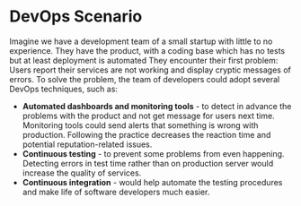 # DevOps Scenario

Imagine we have a development team of a small startup with little to no experience. They have the product, with a coding base which has no tests but at least deployment is automated They encounter their first problem: Users report their services are not working and display cryptic messages of errors. To solve the problem, the team of developers could adopt several DevOps techniques, such as:

- **Automated dashboards and monitoring tools** - to detect in advance the problems with the product and not get message for users next time. Monitoring tools could send alerts that something is wrong with production. Following the practice decreases the reaction time and potential reputation-related issues.
- **Continuous testing** - to prevent some problems from even happening. Detecting errors in test time rather than on production server would increase the quality of services.
- **Continuous integration** - would help automate the testing procedures and make life of software developers much easier.